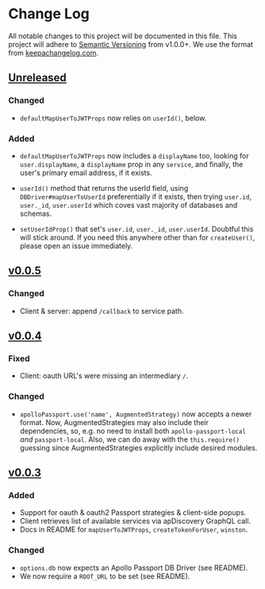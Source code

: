 # Change Log
All notable changes to this project will be documented in this file.
This project will adhere to [Semantic Versioning](http://semver.org/) from v1.0.0+.
We use the format from [keepachangelog.com](keepachangelog.com).

## [Unreleased]
### Changed
* `defaultMapUserToJWTProps` now relies on `userId()`,  below.

### Added
* `defaultMapUserToJWTProps` now includes a `displayName` too, looking for
  `user.displayName`, a `displayName` prop in any `service`, and finally,
  the user's primary email address, if it exists.

* `userId()` method that returns the userId field, using
  `DBDriver#mapUserToUserId` preferentially if it exists, then trying
  `user.id`, `user._id`, `user.userId` which coves vast majority of databases
  and schemas.

* `setUserIdProp()` that set's `user.id`, `user._id`, `user.userId`.  Doubtful
  this will stick around.  If you need this anywhere other than for
  `createUser()`, please open an issue immediately.

## [v0.0.5]
### Changed
* Client & server: append `/callback` to service path.

## [v0.0.4]
### Fixed
* Client: oauth URL's were missing an intermediary `/`.

### Changed
* `apolloPassport.use('name', AugmentedStrategy)` now accepts a newer format.  Now,
  AugmentedStrategies may also include their dependencies, so, e.g. no need to install
  both `apollo-passport-local` *and* `passport-local`.  Also, we can do away with the
  `this.require()` guessing since AugmentedStrategies explicitly include desired modules.

## [v0.0.3]
### Added
* Support for oauth & oauth2 Passport strategies & client-side popups.
* Client retrieves list of available services via apDiscovery GraphQL call.
* Docs in README for `mapUserToJWTProps`, `createTokenForUser`, `winston`.

### Changed
* `options.db` now expects an Apollo Passport DB Driver (see README).
* We now require a `ROOT_URL` to be set (see README).

[Unreleased]: https://github.com/apollo-passport/apollo-passport/compare/master...devel
[v0.0.5]: https://github.com/apollo-passport/apollo-passport/compare/v0.0.4...v0.0.5
[v0.0.4]: https://github.com/apollo-passport/apollo-passport/compare/v0.0.3...v0.0.4
[v0.0.3]: https://github.com/apollo-passport/apollo-passport/compare/v0.0.2...v0.0.3
